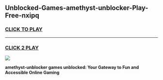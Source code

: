 
## Unblocked-Games-amethyst-unblocker-Play-Free-nxipq
<h3>
<a href="https://premium76.site?title=amethyst-unblocker&ref=10A">CLICK TO PLAY</a></h3>
<hr>

<h3>
<a href="https://premium76.site?title=amethyst-unblocker&ref=10A">CLICK 2 PLAY</a>
  
</h3>

<a href="https://premium76.site?title=amethyst-unblocker&ref=10A"><img src="https://clearcache.store/games.png"></a>


**amethyst-unblocker games unblocked: Your Gateway to Fun and Accessible Online Gaming**
